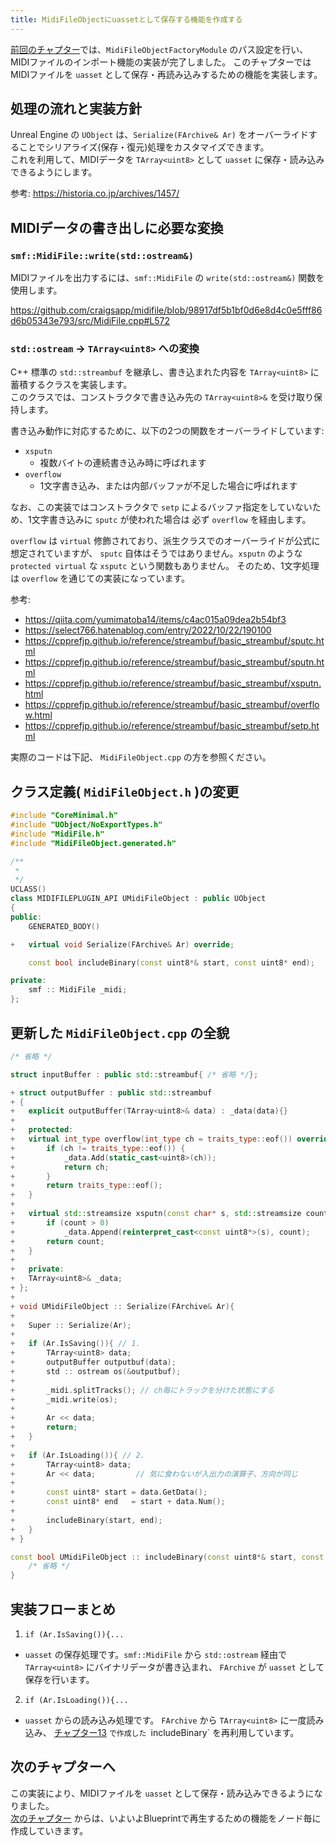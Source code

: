 ```yaml
---
title: MidiFileObjectにuassetとして保存する機能を作成する
---
```


[前回のチャプター](./14)では、`MidiFileObjectFactoryModule` のパス設定を行い、MIDIファイルのインポート機能の実装が完了しました。
このチャプターではMIDIファイルを `uasset` として保存・再読み込みするための機能を実装します。

## 処理の流れと実装方針

Unreal Engine の `UObject` は、`Serialize(FArchive& Ar)` をオーバーライドすることでシリアライズ(保存・復元)処理をカスタマイズできます。  
これを利用して、MIDIデータを `TArray<uint8>` として `uasset` に保存・読み込みできるようにします。

参考: https://historia.co.jp/archives/1457/

## MIDIデータの書き出しに必要な変換


### `smf::MidiFile::write(std::ostream&)`

MIDIファイルを出力するには、`smf::MidiFile` の `write(std::ostream&)` 関数を使用します。

https://github.com/craigsapp/midifile/blob/98917df5b1bf0d6e8d4c0e5fff86d6b05343e793/src/MidiFile.cpp#L572

### `std::ostream` → `TArray<uint8>` への変換

C++ 標準の `std::streambuf` を継承し、書き込まれた内容を `TArray<uint8>` に蓄積するクラスを実装します。  
このクラスでは、コンストラクタで書き込み先の `TArray<uint8>&` を受け取り保持します。

書き込み動作に対応するために、以下の2つの関数をオーバーライドしています:

- `xsputn`
  * 複数バイトの連続書き込み時に呼ばれます
- `overflow`
  * 1文字書き込み、または内部バッファが不足した場合に呼ばれます

なお、この実装ではコンストラクタで `setp` によるバッファ指定をしていないため、1文字書き込みに `sputc` が使われた場合は 必ず `overflow` を経由します。

`overflow` は `virtual` 修飾されており、派生クラスでのオーバーライドが公式に想定されていますが、
`sputc` 自体はそうではありません。`xsputn` のような `protected virtual` な `xsputc` という関数もありません。
そのため、1文字処理は `overflow` を通じての実装になっています。

参考:
* https://qiita.com/yumimatoba14/items/c4ac015a09dea2b54bf3
* https://select766.hatenablog.com/entry/2022/10/22/190100
* https://cpprefjp.github.io/reference/streambuf/basic_streambuf/sputc.html
* https://cpprefjp.github.io/reference/streambuf/basic_streambuf/sputn.html
* https://cpprefjp.github.io/reference/streambuf/basic_streambuf/xsputn.html
* https://cpprefjp.github.io/reference/streambuf/basic_streambuf/overflow.html
* https://cpprefjp.github.io/reference/streambuf/basic_streambuf/setp.html

実際のコードは下記、 `MidiFileObject.cpp` の方を参照ください。

## クラス定義( `MidiFileObject.h` )の変更

```cpp
#include "CoreMinimal.h"
#include "UObject/NoExportTypes.h"
#include "MidiFile.h"
#include "MidiFileObject.generated.h"

/**
 * 
 */
UCLASS()
class MIDIFILEPLUGIN_API UMidiFileObject : public UObject
{
public:
	GENERATED_BODY()

+	virtual void Serialize(FArchive& Ar) override;

	const bool includeBinary(const uint8*& start, const uint8* end);

private:
	smf :: MidiFile _midi;
};
```

## 更新した `MidiFileObject.cpp` の全貌

```cpp
/* 省略 */

struct inputBuffer : public std::streambuf{ /* 省略 */};

+ struct outputBuffer : public std::streambuf
+ {
+ 	explicit outputBuffer(TArray<uint8>& data) : _data(data){}
+ 	
+ 	protected:
+ 	virtual int_type overflow(int_type ch = traits_type::eof()) override {
+ 		if (ch != traits_type::eof()) {
+ 			_data.Add(static_cast<uint8>(ch));
+ 			return ch;
+ 		}
+ 		return traits_type::eof();
+ 	}
+ 
+ 	virtual std::streamsize xsputn(const char* s, std::streamsize count) override {
+ 		if (count > 0)
+ 			_data.Append(reinterpret_cast<const uint8*>(s), count);
+ 		return count;
+ 	}
+ 
+ 	private:
+ 	TArray<uint8>& _data;
+ };
+ 
+ void UMidiFileObject :: Serialize(FArchive& Ar){
+ 
+ 	Super :: Serialize(Ar);
+ 
+ 	if (Ar.IsSaving()){ // 1.
+ 		TArray<uint8> data;
+ 		outputBuffer outputbuf(data);
+ 		std :: ostream os(&outputbuf);
+ 
+ 		_midi.splitTracks(); // ch毎にトラックを分けた状態にする
+ 		_midi.write(os);
+ 
+ 		Ar << data;
+ 		return;
+ 	}
+ 
+ 	if (Ar.IsLoading()){ // 2.
+ 		TArray<uint8> data;
+ 		Ar << data;         // 気に食わないが入出力の演算子、方向が同じ
+ 
+ 		const uint8* start = data.GetData();
+ 		const uint8* end   = start + data.Num();
+ 		
+ 		includeBinary(start, end);
+ 	}
+ }

const bool UMidiFileObject :: includeBinary(const uint8*& start, const uint8* end){
    /* 省略 */
}
```

## 実装フローまとめ

1. `if (Ar.IsSaving()){...` 
  * `uasset` の保存処理です。`smf::MidiFile` から `std::ostream` 経由で `TArray<uint8>` にバイナリデータが書き込まれ、 `FArchive` が `uasset` として保存を行います。
2. `if (Ar.IsLoading()){...`
  * `uasset` からの読み込み処理です。 `FArchive` から `TArray<uint8>` に一度読み込み、 
  [チャプター13](./13) `で作成した `includeBinary` を再利用しています。

## 次のチャプターへ

この実装により、MIDIファイルを `uasset` として保存・読み込みできるようになりました。  
[次のチャプター](./16) からは、いよいよBlueprintで再生するための機能をノード毎に作成していきます。


